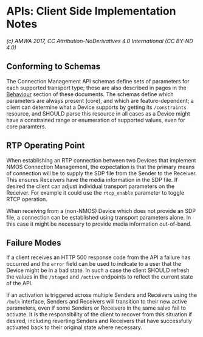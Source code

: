 # APIs: Client Side Implementation Notes

_(c) AMWA 2017, CC Attribution-NoDerivatives 4.0 International (CC BY-ND 4.0)_

## Conforming to Schemas

The Connection Management API schemas define sets of parameters for each supported transport type; these are also described in pages in the [Behaviour](4.0.%20Behaviour.md) section of these documents. The schemas define which parameters are always present (core), and which are feature-dependent; a client can determine what a Device supports by getting its `/constraints` resource, and SHOULD parse this resource in all cases as a Device might have a constrained range or enumeration of supported values, even for core paramters.

## RTP Operating Point

When establishing an RTP connection between two Devices that implement NMOS Connection Management, the expectation is that the primary means of connection will be to supply the SDP file from the Sender to the Receiver. This ensures Receivers have the media information in the SDP file. If desired the client can adjust individual transport parameters on the Receiver. For example it could use the `rtcp_enable` parameter to toggle RTCP operation.

When receiving from a (non-NMOS) Device which does not provide an SDP file, a connection can be established using transport parameters alone. In this case it might be necessary to provide media information out-of-band.

## Failure Modes

If a client receives an HTTP 500 response code from the API a failure has occurred and the `error` field can be used to indicate to a user that the Device might be in a bad state. In such a case the client SHOULD refresh the values in the `/staged` and `/active` endpoints to reflect the current state of the API.

If an activation is triggered across multiple Senders and Receivers using the `/bulk` interface, Senders and Receivers will transition to their new active parameters, even if some Senders or Receivers in the same salvo fail to activate. It is the responsibility of the client to recover from this situation if desired, including reverting Senders and Receivers that have successfully activated back to their original state where necessary.
